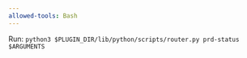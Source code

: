```yaml
---
allowed-tools: Bash
---
```


Run: `python3 $PLUGIN_DIR/lib/python/scripts/router.py prd-status $ARGUMENTS`

